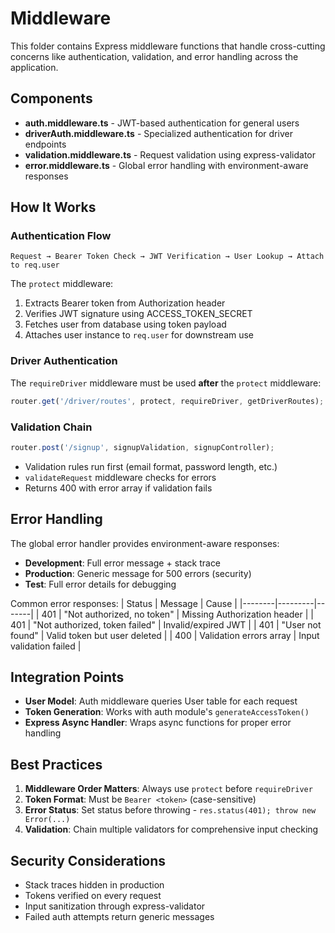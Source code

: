 # Middleware

This folder contains Express middleware functions that handle cross-cutting concerns like authentication, validation, and error handling across the application.

## Components

- **auth.middleware.ts** - JWT-based authentication for general users
- **driverAuth.middleware.ts** - Specialized authentication for driver endpoints
- **validation.middleware.ts** - Request validation using express-validator
- **error.middleware.ts** - Global error handling with environment-aware responses

## How It Works

### Authentication Flow
```
Request → Bearer Token Check → JWT Verification → User Lookup → Attach to req.user
```

The `protect` middleware:
1. Extracts Bearer token from Authorization header
2. Verifies JWT signature using ACCESS_TOKEN_SECRET
3. Fetches user from database using token payload
4. Attaches user instance to `req.user` for downstream use

### Driver Authentication
The `requireDriver` middleware must be used **after** the `protect` middleware:
```typescript
router.get('/driver/routes', protect, requireDriver, getDriverRoutes);
```

### Validation Chain
```typescript
router.post('/signup', signupValidation, signupController);
```
- Validation rules run first (email format, password length, etc.)
- `validateRequest` middleware checks for errors
- Returns 400 with error array if validation fails

## Error Handling

The global error handler provides environment-aware responses:
- **Development**: Full error message + stack trace
- **Production**: Generic message for 500 errors (security)
- **Test**: Full error details for debugging

Common error responses:
| Status | Message | Cause |
|--------|---------|-------|
| 401 | "Not authorized, no token" | Missing Authorization header |
| 401 | "Not authorized, token failed" | Invalid/expired JWT |
| 401 | "User not found" | Valid token but user deleted |
| 400 | Validation errors array | Input validation failed |

## Integration Points

- **User Model**: Auth middleware queries User table for each request
- **Token Generation**: Works with auth module's `generateAccessToken()`
- **Express Async Handler**: Wraps async functions for proper error handling

## Best Practices

1. **Middleware Order Matters**: Always use `protect` before `requireDriver`
2. **Token Format**: Must be `Bearer <token>` (case-sensitive)
3. **Error Status**: Set status before throwing - `res.status(401); throw new Error(...)`
4. **Validation**: Chain multiple validators for comprehensive input checking

## Security Considerations

- Stack traces hidden in production 
- Tokens verified on every request 
- Input sanitization through express-validator
- Failed auth attempts return generic messages 